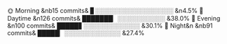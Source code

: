🌞 Morning &nb15 commits& ▊░░░░░░░░░░░░░░░░░░ &n4.5%
🌆 Daytime &n126 commits& ███████▏░░░░░░░░░░░ &38.0%
🌃 Evening &n100 commits& █████▋░░░░░░░░░░░░░ &30.1%
🌙 Night&n &nb91 commits& █████▏░░░░░░░░░░░░░ &27.4%